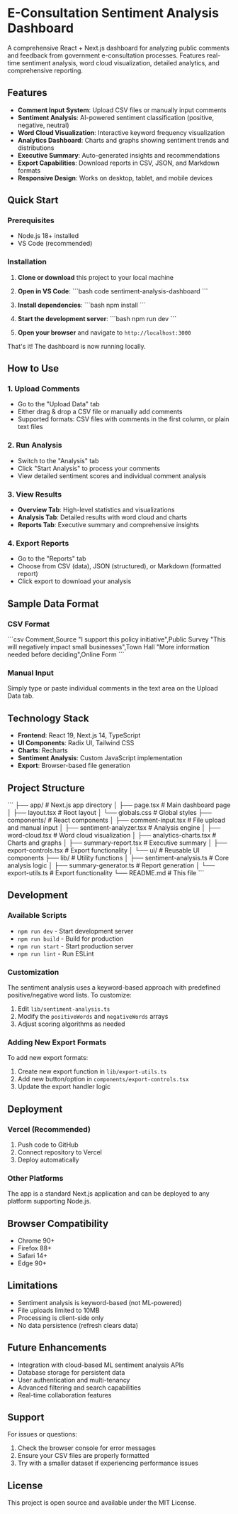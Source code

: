# E-Consultation Sentiment Analysis Dashboard

A comprehensive React + Next.js dashboard for analyzing public comments and feedback from government e-consultation processes. Features real-time sentiment analysis, word cloud visualization, detailed analytics, and comprehensive reporting.

## Features

- **Comment Input System**: Upload CSV files or manually input comments
- **Sentiment Analysis**: AI-powered sentiment classification (positive, negative, neutral)
- **Word Cloud Visualization**: Interactive keyword frequency visualization
- **Analytics Dashboard**: Charts and graphs showing sentiment trends and distributions
- **Executive Summary**: Auto-generated insights and recommendations
- **Export Capabilities**: Download reports in CSV, JSON, and Markdown formats
- **Responsive Design**: Works on desktop, tablet, and mobile devices

## Quick Start

### Prerequisites

- Node.js 18+ installed
- VS Code (recommended)

### Installation

1. **Clone or download** this project to your local machine

2. **Open in VS Code**:
   \`\`\`bash
   code sentiment-analysis-dashboard
   \`\`\`

3. **Install dependencies**:
   \`\`\`bash
   npm install
   \`\`\`

4. **Start the development server**:
   \`\`\`bash
   npm run dev
   \`\`\`

5. **Open your browser** and navigate to `http://localhost:3000`

That's it! The dashboard is now running locally.

## How to Use

### 1. Upload Comments
- Go to the "Upload Data" tab
- Either drag & drop a CSV file or manually add comments
- Supported formats: CSV files with comments in the first column, or plain text files

### 2. Run Analysis
- Switch to the "Analysis" tab
- Click "Start Analysis" to process your comments
- View detailed sentiment scores and individual comment analysis

### 3. View Results
- **Overview Tab**: High-level statistics and visualizations
- **Analysis Tab**: Detailed results with word cloud and charts
- **Reports Tab**: Executive summary and comprehensive insights

### 4. Export Reports
- Go to the "Reports" tab
- Choose from CSV (data), JSON (structured), or Markdown (formatted report)
- Click export to download your analysis

## Sample Data Format

### CSV Format
\`\`\`csv
Comment,Source
"I support this policy initiative",Public Survey
"This will negatively impact small businesses",Town Hall
"More information needed before deciding",Online Form
\`\`\`

### Manual Input
Simply type or paste individual comments in the text area on the Upload Data tab.

## Technology Stack

- **Frontend**: React 19, Next.js 14, TypeScript
- **UI Components**: Radix UI, Tailwind CSS
- **Charts**: Recharts
- **Sentiment Analysis**: Custom JavaScript implementation
- **Export**: Browser-based file generation

## Project Structure

\`\`\`
├── app/                    # Next.js app directory
│   ├── page.tsx           # Main dashboard page
│   ├── layout.tsx         # Root layout
│   └── globals.css        # Global styles
├── components/            # React components
│   ├── comment-input.tsx  # File upload and manual input
│   ├── sentiment-analyzer.tsx # Analysis engine
│   ├── word-cloud.tsx     # Word cloud visualization
│   ├── analytics-charts.tsx # Charts and graphs
│   ├── summary-report.tsx # Executive summary
│   ├── export-controls.tsx # Export functionality
│   └── ui/               # Reusable UI components
├── lib/                  # Utility functions
│   ├── sentiment-analysis.ts # Core analysis logic
│   ├── summary-generator.ts  # Report generation
│   └── export-utils.ts      # Export functionality
└── README.md             # This file
\`\`\`

## Development

### Available Scripts

- `npm run dev` - Start development server
- `npm run build` - Build for production
- `npm run start` - Start production server
- `npm run lint` - Run ESLint

### Customization

The sentiment analysis uses a keyword-based approach with predefined positive/negative word lists. To customize:

1. Edit `lib/sentiment-analysis.ts`
2. Modify the `positiveWords` and `negativeWords` arrays
3. Adjust scoring algorithms as needed

### Adding New Export Formats

To add new export formats:

1. Create new export function in `lib/export-utils.ts`
2. Add new button/option in `components/export-controls.tsx`
3. Update the export handler logic

## Deployment

### Vercel (Recommended)
1. Push code to GitHub
2. Connect repository to Vercel
3. Deploy automatically

### Other Platforms
The app is a standard Next.js application and can be deployed to any platform supporting Node.js.

## Browser Compatibility

- Chrome 90+
- Firefox 88+
- Safari 14+
- Edge 90+

## Limitations

- Sentiment analysis is keyword-based (not ML-powered)
- File uploads limited to 10MB
- Processing is client-side only
- No data persistence (refresh clears data)

## Future Enhancements

- Integration with cloud-based ML sentiment analysis APIs
- Database storage for persistent data
- User authentication and multi-tenancy
- Advanced filtering and search capabilities
- Real-time collaboration features

## Support

For issues or questions:
1. Check the browser console for error messages
2. Ensure your CSV files are properly formatted
3. Try with a smaller dataset if experiencing performance issues

## License

This project is open source and available under the MIT License.

